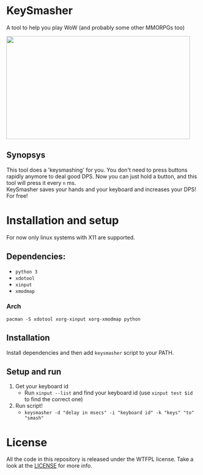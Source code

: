 # KeySmasher

A tool to help you play WoW (and probably some other MMORPGs too)  

<img src="_images/demo.gif" alt= "" width="480" height="270">

## Synopsys

This tool does a 'keysmashing' for you. You don't need to press
buttons rapidly anymore to deal good DPS. Now you can just hold a button, and 
this tool will press it every `n` ms.  
KeySmasher saves your hands and your keyboard and increases your DPS! For free!

# Installation and setup
For now only linux systems with X11 are supported.

## Dependencies:
* `python 3`
* `xdotool`
* `xinput`
* `xmodmap`

### Arch
``` shell script
pacman -S xdotool xorg-xinput xorg-xmodmap python
```

## Installation
Install dependencies and then add `keysmasher` script to your PATH.

## Setup and run
1. Get your keyboard id
    * Run `xinput --list` and find your keyboard id (use `xinput test $id` to find the correct one)
2. Run script!
    * `keysmasher -d "delay in msecs" -i "keyboard id" -k "keys" "to" "smash"`

# License
All the code in this repository is released under the WTFPL license. Take a look at the [LICENSE](LICENSE) for more info.